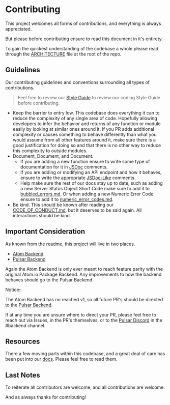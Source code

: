 # Contributing

This project welcomes all forms of contributions, and everything is always appreciated.

But please before contributing ensure to read this document in it's entirety.

To gain the quickest understanding of the codebase a whole please read through the [ARCHITECTURE](ARCHITECTURE.md) file at the root of the repo.

## Guidelines

Our contributing guidelines and conventions surrounding all types of contributions.

> Feel free to review our [Style Guide](/docs/reference/style_guide.md) to review our coding Style Guide before contributing.

* Keep the barrier to entry low. This codebase does everything it can to reduce the complexity of any single area of code. Hopefully allowing developers to infer the behavior and returns of any function or module easily by looking at similar ones around it. If you PR adds additional complexity or causes something to behave differently than what you would assume from all other features around it, make sure there is a good justification for doing so and that there is no other way to reduce this complexity to outside modules.
* Document, Document, and Document.
  - If you are adding a new function ensure to write some type of documentation for it in [JSDoc](https://jsdoc.app/) comments.
  - If you are adding or modifying an API endpoint and how it behaves, ensure to write the appropriate [JSDoc-Like](https://www.npmjs.com/package/@confused-techie/quick-webserver-docs) comments.
  - Help make sure the rest of our docs stay up to date, such as adding a new Server Status Object Short Code make sure to add it to [bubbled_errors.md](/docs/reference/bubbled_errors.md). Or when adding a new Numeric Error Code ensure to add it to [numeric_error_codes.md](/docs/reference/numeric_error_codes.md).
* Be kind. This should be known after reading our [CODE_OF_CONDUCT.md](CODE_OF_CONDUCT.md), but it deserves to be said again. All interactions should be kind.

## Important Consideration

As known from the readme, this project will live in two places.
  - [Atom Backend](https://github.com/confused-Techie/atom-backend)
  - [Pulsar Backend](https://github.com/pulsar-edit/package-backend)

Again the Atom Backend is only ever meant to reach feature parity with the original Atom.io Package Backend. Any improvements to how the backend behaves should go to the Pulsar Backend.

Notice::

The Atom Backend has no reached v1, so all future PR's should be directed to the [Pulsar Backend](https://github.com/pulsar-edit/package-backend).

If at any time you are unsure where to direct your PR, please feel free to reach out via Issues, in the PR's themselves, or to the [Pulsar Discord](https://discord.gg/7aEbB9dGRT) in the #backend channel.

## Resources

There a few moving parts within this codebase, and a great deal of care has been put into our [docs](/docs/reference/index.md). Please feel free to read them.

## Last Notes

To reiterate all contributors are welcome, and all contributions are welcome.

And as always thanks for contributing!

